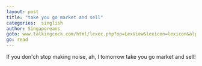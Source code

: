 ```yaml
---
layout: post
title: "take you go market and sell"
categories:  singlish
author: Singaporeans
goto: www.talkingcock.com/html/lexec.php?op=LexView&lexicon=lexicon&alpha=T&page=1
go: read
---
```

If you don'ch stop making noise, ah, I tomorrow take you go market and sell!
